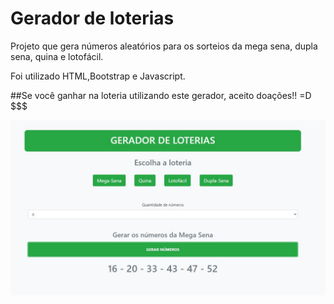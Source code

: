 # Gerador de loterias

Projeto que gera números aleatórios para os sorteios da mega sena, dupla sena, quina e lotofácil.

Foi utilizado HTML,Bootstrap e Javascript.

##Se você ganhar na loteria utilizando este gerador, aceito doações!! =D $$$

![](https://github.com/carlosuhlmann/gerador_loterias/blob/master/gerador.jpg)
